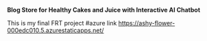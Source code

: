 **Blog Store for Healthy Cakes and Juice with Interactive AI Chatbot**

 
 















This is my final FRT project
#azure link  https://ashy-flower-000edc010.5.azurestaticapps.net/
